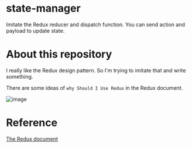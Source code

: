# state-manager
Imitate the Redux reducer and dispatch function. You can send action and payload to update state.

# About this repository
I really like the Redux design pattern. So I'm trying to imitate that and write something.

There are some ideas of `why Should I Use Redux` in the Redux document.

![image](https://user-images.githubusercontent.com/51738970/186722241-922e0b53-f8a8-4609-a252-e5bc8d851e70.png)

# Reference 
[The Redux document](https://redux.js.org/tutorials/essentials/part-1-overview-concepts)
